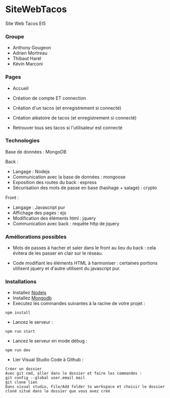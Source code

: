 # SiteWebTacos
Site Web Tacos EI5


### Groupe
- Anthony Gougeon
- Adrien Mortreau
- Thibaut Harel
- Kévin Marconi


### Pages
- Accueil

- Création de compte ET connection

- Création d'un tacos (et enregistrement si connecté)

- Création aléatoire de tacos (et enregistrement si connecté)

- Retrouver tous ses tacos si l'utilisateur est connecté


### Technologies
Base de données : MongoDB
 
Back : 
 - Langage : Nodejs
 - Communication avec la base de données : mongoose
 - Exposition des routes du back : express
 - Sécurisation des mots de passe en base (hashage + salage) : crypto
 
Front :
 - Langage : Javascript pur
 - Affichage des pages : ejs
 - Modification des éléments html : jquery
 - Communication avec back : requête http de jquery
 
### Améliorations possibles

- Mots de passes à hacher et saler dans le front au lieu du back : cela évitera de les passer en clair sur le réseau.

- Code modifiant les éléments HTML à harmoniser : certaines portions utilisent jquery et d'autre utilisent du javascript pur.
 
### Installations
- Installez [Nodejs](https://nodejs.org)
- Installez [Mongodb](https://www.mongodb.com/download-center/community)
- Executez les commandes suivantes à la racine de votre projet :
```
npm install
```
- Lancez le serveur :
```
npm run start
```
- Lancez le serveur en mode débug :
```
npm run dev
```
- Lier Visual Studio Code à Github :
```
Créer un dossier 
Avec git cmd, aller dans le dossier et faire les commandes :
git config --global user.email mail
git clone lien
Dans visual studio, File/Add folder to workspace et choisir le dossier cloné situé dans le dossier que vous avez créé
```
